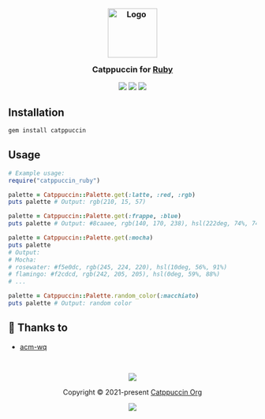 <h3 align="center">
	<img src="https://raw.githubusercontent.com/catppuccin/catppuccin/main/assets/logos/exports/1544x1544_circle.png" width="100" alt="Logo"/><br/>
	<img src="https://raw.githubusercontent.com/catppuccin/catppuccin/main/assets/misc/transparent.png" height="30" width="0px"/>
	Catppuccin for <a href="https://github.com/catppuccin/template">Ruby</a>
	<img src="https://raw.githubusercontent.com/catppuccin/catppuccin/main/assets/misc/transparent.png" height="30" width="0px"/>
</h3>

<p align="center">
	<a href="https://github.com/catppuccin/template/stargazers"><img src="https://img.shields.io/github/stars/catppuccin/template?colorA=363a4f&colorB=b7bdf8&style=for-the-badge"></a>
	<a href="https://github.com/catppuccin/template/issues"><img src="https://img.shields.io/github/issues/catppuccin/template?colorA=363a4f&colorB=f5a97f&style=for-the-badge"></a>
	<a href="https://github.com/catppuccin/template/contributors"><img src="https://img.shields.io/github/contributors/catppuccin/template?colorA=363a4f&colorB=a6da95&style=for-the-badge"></a>
</p>

## Installation

```bash
gem install catppuccin
```

## Usage

```ruby
# Example usage:
require("catppuccin_ruby")

palette = Catppuccin::Palette.get(:latte, :red, :rgb)
puts palette # Output: rgb(210, 15, 57)

palette = Catppuccin::Palette.get(:frappe, :blue)
puts palette # Output: #8caaee, rgb(140, 170, 238), hsl(222deg, 74%, 74%)

palette = Catppuccin::Palette.get(:mocha)
puts palette
# Output:
# Mocha:
# rosewater: #f5e0dc, rgb(245, 224, 220), hsl(10deg, 56%, 91%)
# flamingo: #f2cdcd, rgb(242, 205, 205), hsl(0deg, 59%, 88%)
# ...

palette = Catppuccin::Palette.random_color(:macchiato)
puts palette # Output: random color
```

## 💝 Thanks to

- [acm-wq](https://github.com/acm-wq)

&nbsp;

<p align="center">
	<img src="https://raw.githubusercontent.com/catppuccin/catppuccin/main/assets/footers/gray0_ctp_on_line.svg?sanitize=true" />
</p>

<p align="center">
	Copyright &copy; 2021-present <a href="https://github.com/catppuccin" target="_blank">Catppuccin Org</a>
</p>

<p align="center">
	<a href="https://github.com/catppuccin/catppuccin/blob/main/LICENSE"><img src="https://img.shields.io/static/v1.svg?style=for-the-badge&label=License&message=MIT&logoColor=d9e0ee&colorA=363a4f&colorB=b7bdf8"/></a>
</p>
